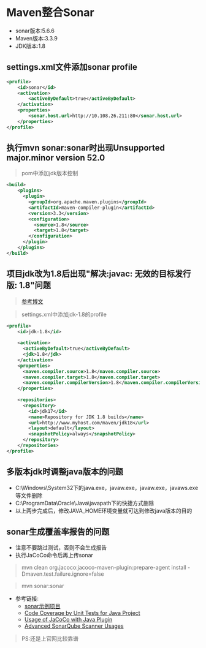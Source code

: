 # Maven整合Sonar
- sonar版本:5.6.6
- Maven版本:3.3.9
- JDK版本:1.8

## settings.xml文件添加sonar profile
```xml
<profile>
    <id>sonar</id>
	<activation>
		<activeByDefault>true</activeByDefault>
	</activation>
	<properties>
		<sonar.host.url>http://10.108.26.211:80</sonar.host.url>
	</properties>
</profile>
```
## 执行mvn sonar:sonar时出现Unsupported major.minor version 52.0
> pom中添加jdk版本控制
```xml
<build>
    <plugins>
      <plugin>
        <groupId>org.apache.maven.plugins</groupId>
        <artifactId>maven-compiler-plugin</artifactId>
        <version>3.3</version>
        <configuration>
          <source>1.8</source>
          <target>1.8</target>
        </configuration>
      </plugin>
    </plugins>
</build>
```
## 项目jdk改为1.8后出现"解决:javac: 无效的目标发行版: 1.8"问题
> [参考博文](http://blog.csdn.net/qq_37107280/article/details/73246274)

> settings.xml中添加jdk-1.8的profile
```xml
<profile>  
    <id>jdk-1.8</id>  
  
    <activation>  
      <activeByDefault>true</activeByDefault>  
      <jdk>1.8</jdk>  
    </activation>  
    <properties>  
      <maven.compiler.source>1.8</maven.compiler.source>  
      <maven.compiler.target>1.8</maven.compiler.target>  
      <maven.compiler.compilerVersion>1.8</maven.compiler.compilerVersion>  
    </properties>  
  
    <repositories>  
      <repository>  
        <id>jdk17</id>  
        <name>Repository for JDK 1.8 builds</name>  
        <url>http://www.myhost.com/maven/jdk18</url>  
        <layout>default</layout>  
        <snapshotPolicy>always</snapshotPolicy>  
      </repository>  
    </repositories>  
</profile>  
```

## 多版本jdk时调整java版本的问题
- C:\Windows\System32下的java.exe，javaw.exe，javaw.exe，javaws.exe等文件删除
- C:\ProgramData\Oracle\Java\javapath下的快捷方式删除
- 以上两步完成后，修改JAVA_HOME环境变量就可达到修改java版本的目的

## sonar生成覆盖率报告的问题
- 注意不要跳过测试，否则不会生成报告
- 执行JaCoCo命令后再上传sonar
> mvn clean org.jacoco:jacoco-maven-plugin:prepare-agent install -Dmaven.test.failure.ignore=false

> mvn sonar:sonar
- 参考链接:
    - [sonar示例项目](https://github.com/SonarSource/sonar-scanning-examples)
    - [Code Coverage by Unit Tests for Java Project](https://docs.sonarqube.org/display/PLUG/Code+Coverage+by+Unit+Tests+for+Java+Project)
    - [Usage of JaCoCo with Java Plugin](https://docs.sonarqube.org/display/PLUG/Usage+of+JaCoCo+with+Java+Plugin)
    - [Advanced SonarQube Scanner Usages](https://docs.sonarqube.org/display/SCAN/Advanced+SonarQube+Scanner+Usages)
> PS:还是上官网比较靠谱